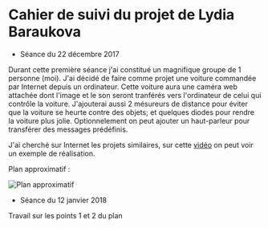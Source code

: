 Cahier de suivi du projet de Lydia Baraukova
===
* Séance du 22 décembre 2017

Durant cette première séance j'ai constitué un magnifique groupe de 1 personne (moi). J'ai décidé de faire comme projet une voiture commandée par Internet depuis un ordinateur. Cette voiture aura une caméra web attachée dont l'image et le son seront tranférés vers l'ordinateur de celui qui contrôle la voiture. J'ajouterai aussi 2 mésureurs de distance pour éviter que la voiture se heurte contre des objets; et quelques diodes pour rendre la voiture plus jolie. Optionnelement on peut ajouter un haut-parleur pour transférer des messages prédéfinis.

J'ai cherché sur Internet les projets similaires, sur cette [vidéo](https://www.youtube.com/watch?v=CfL4Pqm9kXI) on peut voir un exemple de réalisation.

Plan approximatif :

![Plan approximatif](https://github.com/Livelinndy/PeiP2_Arduino_CuriousCar/blob/master/image/Planning%20approximatif.png?raw=true)

* Séance du 12 janvier 2018

Travail sur les points 1 et 2 du plan
